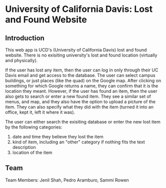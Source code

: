 # University of California Davis: Lost and Found Website 
## Introduction
This web app is UCD's (University of California Davis) lost and found website. There is no exisiting university's lost and found location (virtually and physically). 

If the user has lost any item, then the user can log in only through their UC Davis email and get access to the database. The user can select campus buildings, or just places (like the quad) on the Google map.  After clicking on something for which Google returns a name, they can confirm that it is the location they meant. However, if the user has found an item, then the user also gets to search or enter a new found item.  They see a similar set of menus, and map, and they also have the option to upload  a picture of the item.  They can also specify what they did with the item (turned it into an office, kept it, left it where it was). 

The user can either search the exisiting database or enter the new lost item by the following categories:
1. date and time they believe they lost the item
2. kind of item, including an "other" category if nothing fits the text description 
3. location of the item

## Team
Team Members:  Jenil Shah, Pedro Aramburo, Sammi Rowen


